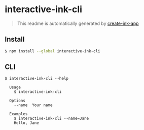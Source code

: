 # interactive-ink-cli

> This readme is automatically generated by [create-ink-app](https://github.com/vadimdemedes/create-ink-app)

## Install

```bash
$ npm install --global interactive-ink-cli
```

## CLI

```
$ interactive-ink-cli --help

  Usage
    $ interactive-ink-cli

  Options
    --name  Your name

  Examples
    $ interactive-ink-cli --name=Jane
    Hello, Jane
```
